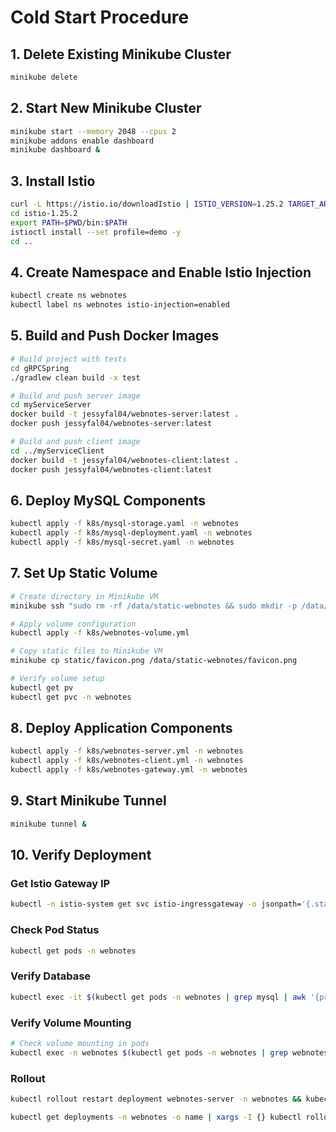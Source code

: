 # Cold Start Procedure

## 1. Delete Existing Minikube Cluster
```bash
minikube delete
```

## 2. Start New Minikube Cluster
```bash
minikube start --memory 2048 --cpus 2
minikube addons enable dashboard
minikube dashboard &
```

## 3. Install Istio
```bash
curl -L https://istio.io/downloadIstio | ISTIO_VERSION=1.25.2 TARGET_ARCH=x86_64 sh -
cd istio-1.25.2
export PATH=$PWD/bin:$PATH
istioctl install --set profile=demo -y
cd ..
```

## 4. Create Namespace and Enable Istio Injection
```bash
kubectl create ns webnotes
kubectl label ns webnotes istio-injection=enabled
```

## 5. Build and Push Docker Images
```bash
# Build project with tests
cd gRPCSpring
./gradlew clean build -x test

# Build and push server image
cd myServiceServer
docker build -t jessyfal04/webnotes-server:latest .
docker push jessyfal04/webnotes-server:latest

# Build and push client image
cd ../myServiceClient
docker build -t jessyfal04/webnotes-client:latest .
docker push jessyfal04/webnotes-client:latest
```

## 6. Deploy MySQL Components
```bash
kubectl apply -f k8s/mysql-storage.yaml -n webnotes
kubectl apply -f k8s/mysql-deployment.yaml -n webnotes
kubectl apply -f k8s/mysql-secret.yaml -n webnotes
```

## 7. Set Up Static Volume
```bash
# Create directory in Minikube VM
minikube ssh "sudo rm -rf /data/static-webnotes && sudo mkdir -p /data/static-webnotes && sudo chmod 777 /data/static-webnotes"

# Apply volume configuration
kubectl apply -f k8s/webnotes-volume.yml

# Copy static files to Minikube VM
minikube cp static/favicon.png /data/static-webnotes/favicon.png

# Verify volume setup
kubectl get pv
kubectl get pvc -n webnotes
```

## 8. Deploy Application Components
```bash
kubectl apply -f k8s/webnotes-server.yml -n webnotes
kubectl apply -f k8s/webnotes-client.yml -n webnotes
kubectl apply -f k8s/webnotes-gateway.yml -n webnotes
```

## 9. Start Minikube Tunnel
```bash
minikube tunnel &
```

## 10. Verify Deployment

### Get Istio Gateway IP
```bash
kubectl -n istio-system get svc istio-ingressgateway -o jsonpath='{.status.loadBalancer.ingress[0].ip}'
```

### Check Pod Status
```bash
kubectl get pods -n webnotes
```

### Verify Database
```bash
kubectl exec -it $(kubectl get pods -n webnotes | grep mysql | awk '{print $1}') -n webnotes -- mysql -uuser -ptest1234 -e "USE db; DESCRIBE notes; SELECT * FROM notes;"
```

### Verify Volume Mounting
```bash
# Check volume mounting in pods
kubectl exec -n webnotes $(kubectl get pods -n webnotes | grep webnotes-client | head -n 1 | awk '{print $1}') -- ls -la /static
```

### Rollout
```bash
kubectl rollout restart deployment webnotes-server -n webnotes && kubectl rollout restart deployment webnotes-client -n webnotes

kubectl get deployments -n webnotes -o name | xargs -I {} kubectl rollout restart {} -n webnotes
```
